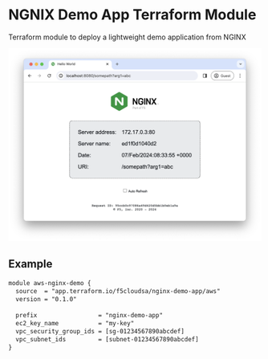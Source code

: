 # NGNIX Demo App Terraform Module
Terraform module to deploy a lightweight demo application from NGINX

![hello](https://github.com/nginxinc/NGINX-Demos/raw/master/nginx-hello/hello.png)

## Example
```hcl
module aws-nginx-demo {
  source  = "app.terraform.io/f5cloudsa/nginx-demo-app/aws"
  version = "0.1.0"

  prefix                 = "nginx-demo-app"
  ec2_key_name           = "my-key"
  vpc_security_group_ids = [sg-01234567890abcdef]
  vpc_subnet_ids         = [subnet-01234567890abcdef]
}
```